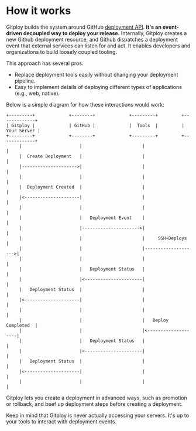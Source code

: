# How it works

Gitploy builds the system around GitHub [deployment API](https://docs.github.com/en/rest/reference/repos#deployments). **It's an event-driven decoupled way to deploy your release.** Internally, Gitploy creates a new Github deployment resource, and Github dispatches a deployment event that external services can listen for and act. It enables developers and organizations to build loosely coupled tooling. 

This approach has several pros:

* Replace deployment tools easily without changing your deployment pipeline. 
* Easy to implement details of deploying different types of applications (e.g., web, native).

Below is a simple diagram for how these interactions would work:

```
+---------+             +--------+             +---------+         +-------------+
| Gitploy |             | GitHub |             |  Tools  |         | Your Server |
+---------+             +--------+             +---------+         +-------------+
     |                      |                       |                     |
     |  Create Deployment   |                       |                     |
     |--------------------->|                       |                     |
     |                      |                       |                     |
     |  Deployment Created  |                       |                     |
     |<---------------------|                       |                     |
     |                      |                       |                     |
     |                      |   Deployment Event    |                     |
     |                      |---------------------->|                     |
     |                      |                       |     SSH+Deploys     |
     |                      |                       |-------------------->|
     |                      |                       |                     |
     |                      |   Deployment Status   |                     |
     |                      |<----------------------|                     |
     |   Deployment Status  |                       |                     |
     |<---------------------|                       |                     |
     |                      |                       |                     |
     |                      |                       |   Deploy Completed  |
     |                      |                       |<--------------------|
     |                      |   Deployment Status   |                     |
     |                      |<----------------------|                     |
     |   Deployment Status  |                       |                     |
     |<---------------------|                       |                     |
     |                      |                       |                     |
```

Gitploy lets you create a deployment in advanced ways, such as promotion or rollback, and beef up deployment steps before creating a deployment.

Keep in mind that Gitploy is never actually accessing your servers. It's up to your tools to interact with deployment events. 
